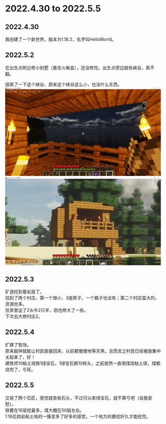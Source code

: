 # 2022.4.30 to 2022.5.5

## 2022.4.30
我创建了一个新世界，版本为1.18.2，名字叫HelloWorld。  

## 2022.5.2
在出生点附近修小别墅（悬空火柴盒），还没修完。出生点旁边就有峡谷，真不戳。  

探索了一下这个峡谷，原来这个峡谷这么小，也没什么东西。  
![家内部](./lib/home_inside.jpg)
![家外部](./lib/home_outside.jpg)

## 2022.5.3
矿道挖到基岩层了。  
找到了两个村庄，第一个很小，3座房子，一个箱子也没有；第二个村庄蛮大的，资源也多。  
往家里运了2头牛2只羊，田也修大了一些。  
下次去大修村庄2。  

## 2022.5.4
扩建了牧场。  
原来敲钟就能让村民直接回床，以前都傻傻地等天黑。总而言之村民已经被我集中关起来了，好！  
建筑师10粘土球换1绿宝石，1绿宝石换10砖头，之前居然一直用煤烧粘土球，煤都烧完了，亏死。  

## 2022.5.5
交易了两个石匠，感觉就卖些石头，不过可以卖绿宝石，就不算亏吧（自我安慰）。  
铁要在16层挖最多，煤大概在50层左右。  
1.18花岗岩粘土啥的一簇变多了好多的感觉，一个地方的要挖好久才能挖完。

